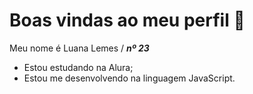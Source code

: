 # Boas vindas ao meu perfil 🌟

Meu nome é Luana Lemes / _**nº 23**_

- Estou estudando na Alura;
- Estou me desenvolvendo na linguagem JavaScript.
